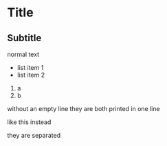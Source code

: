 
# Title

## Subtitle

normal text

- list item 1
- list item 2

1. a
2. b

without an empty line
they are both printed in one line

like this instead

they are separated
